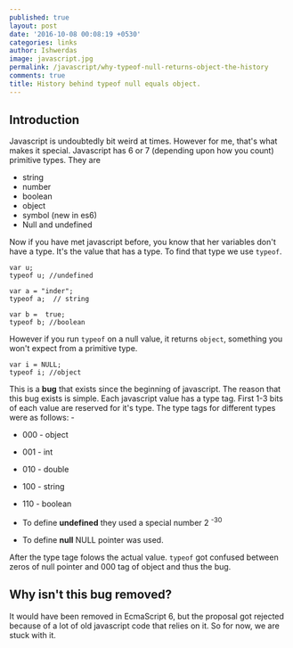 ```yaml
---
published: true
layout: post
date: '2016-10-08 00:08:19 +0530'
categories: links
author: Ishwerdas
image: javascript.jpg
permalink: /javascript/why-typeof-null-returns-object-the-history
comments: true
title: History behind typeof null equals object.
---
```


## Introduction

Javascript is undoubtedly bit weird at times. However for me, that's what makes it special. 
Javascript has 6 or 7 (depending upon how you count) primitive types. They are 

* string
* number
* boolean
* object
* symbol (new in es6)
* Null and undefined

Now if you have met javascript before, you know that her variables don't have a type. It's the value that has a type. To find that type we use `typeof`.


```
var u;
typeof u; //undefined

var a = "inder";
typeof a;  // string

var b =  true;
typeof b; //boolean
```

However if you run `typeof` on a null value, it returns `object`, something you won't expect from a primitive type.

```
var i = NULL;
typeof i; //object 
```

This is a **bug** that exists since the beginning of javascript. The reason that this bug exists is simple. Each javascript value has a type tag. First 1-3 bits of each value are reserved for it's type. The type tags for different types were as follows: -

* 000 - object
* 001 - int
* 010 - double
* 100 - string
* 110 - boolean


* To define **undefined** they used a special number 2 <sup>-30</sup> 
* To define **null** NULL pointer was used.

After the type tage folows the actual value. `typeof` got confused between zeros of null pointer and 000 tag of object and thus the bug. 

## Why isn't this bug removed?

It would have been removed in EcmaScript 6, but the proposal got rejected because of a lot of old javascript code that relies on it. So for now, we are stuck with it. 
